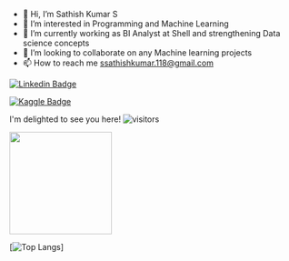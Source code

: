 - 👋 Hi, I’m Sathish Kumar S
- 👀 I’m interested in Programming and Machine Learning
- 🌱 I’m currently working as BI Analyst at Shell and strengthening Data science concepts
- 💞️ I’m looking to collaborate on any Machine learning projects
- 📫 How to reach me ssathishkumar.118@gmail.com 

[![Linkedin Badge](https://img.shields.io/badge/-LinkedIn-0e76a8?style=flat-square&logo=Linkedin&logoColor=white)](https://www.linkedin.com/in/sathish-kumar-unique/)

[![Kaggle Badge](https://img.shields.io/badge/-Kaggle-0e76a8?style=flat-square&logo=Kaggle&logoColor=white)](https://www.kaggle.com/ssathishkumar)

I'm delighted to see you here!
![visitors](https://visitor-badge.glitch.me/badge?page_id=${your.username}.${your.repo.id})


<img height="180em" src="https://github-readme-stats.vercel.app/api?username=sathishkumar118&show_icons=true&hide_border=true&&count_private=true&include_all_commits=true" />

[![Top Langs](https://github-readme-stats.vercel.app/api/top-langs/?username=sathishkumar118)]
